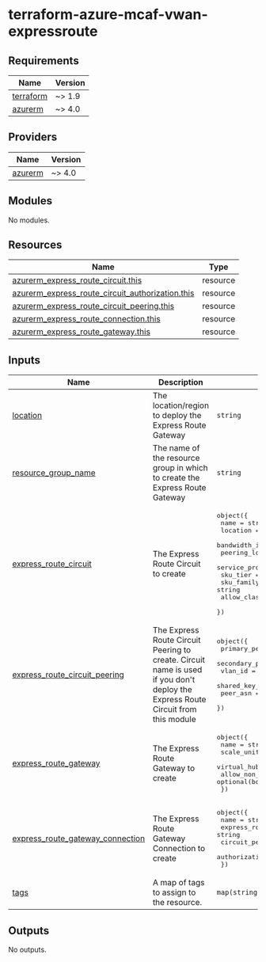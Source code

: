 # terraform-azure-mcaf-vwan-expressroute
<!-- BEGIN_TF_DOCS -->
## Requirements

| Name | Version |
|------|---------|
| <a name="requirement_terraform"></a> [terraform](#requirement\_terraform) | ~> 1.9 |
| <a name="requirement_azurerm"></a> [azurerm](#requirement\_azurerm) | ~> 4.0 |

## Providers

| Name | Version |
|------|---------|
| <a name="provider_azurerm"></a> [azurerm](#provider\_azurerm) | ~> 4.0 |

## Modules

No modules.

## Resources

| Name | Type |
|------|------|
| [azurerm_express_route_circuit.this](https://registry.terraform.io/providers/hashicorp/azurerm/latest/docs/resources/express_route_circuit) | resource |
| [azurerm_express_route_circuit_authorization.this](https://registry.terraform.io/providers/hashicorp/azurerm/latest/docs/resources/express_route_circuit_authorization) | resource |
| [azurerm_express_route_circuit_peering.this](https://registry.terraform.io/providers/hashicorp/azurerm/latest/docs/resources/express_route_circuit_peering) | resource |
| [azurerm_express_route_connection.this](https://registry.terraform.io/providers/hashicorp/azurerm/latest/docs/resources/express_route_connection) | resource |
| [azurerm_express_route_gateway.this](https://registry.terraform.io/providers/hashicorp/azurerm/latest/docs/resources/express_route_gateway) | resource |

## Inputs

| Name | Description | Type | Default | Required |
|------|-------------|------|---------|:--------:|
| <a name="input_location"></a> [location](#input\_location) | The location/region to deploy the Express Route Gateway | `string` | n/a | yes |
| <a name="input_resource_group_name"></a> [resource\_group\_name](#input\_resource\_group\_name) | The name of the resource group in which to create the Express Route Gateway | `string` | n/a | yes |
| <a name="input_express_route_circuit"></a> [express\_route\_circuit](#input\_express\_route\_circuit) | The Express Route Circuit to create | <pre>object({<br/>    name                     = string<br/>    location                 = string<br/>    bandwidth_in_mbps        = number<br/>    peering_location         = string<br/>    service_provider_name    = string<br/>    sku_tier                 = string<br/>    sku_family               = string<br/>    allow_classic_operations = optional(bool, false)<br/>  })</pre> | `null` | no |
| <a name="input_express_route_circuit_peering"></a> [express\_route\_circuit\_peering](#input\_express\_route\_circuit\_peering) | The Express Route Circuit Peering to create. Circuit name is used if you don't deploy the Express Route Circuit from this module | <pre>object({<br/>    primary_peer_address_prefix   = string<br/>    secondary_peer_address_prefix = string<br/>    vlan_id                       = number<br/>    shared_key_keyvault_secret_id = string<br/>    peer_asn                      = number<br/>  })</pre> | `null` | no |
| <a name="input_express_route_gateway"></a> [express\_route\_gateway](#input\_express\_route\_gateway) | The Express Route Gateway to create | <pre>object({<br/>    name                          = string<br/>    scale_units                   = string<br/>    virtual_hub_id                = string<br/>    allow_non_virtual_wan_traffic = optional(bool, false)<br/>  })</pre> | `null` | no |
| <a name="input_express_route_gateway_connection"></a> [express\_route\_gateway\_connection](#input\_express\_route\_gateway\_connection) | The Express Route Gateway Connection to create | <pre>object({<br/>    name                                 = string<br/>    express_route_gateway_id                        = string<br/>    circuit_peering_id                   = string<br/>    authorization_key_keyvault_secret_id = string<br/>  })</pre> | `null` | no |
| <a name="input_tags"></a> [tags](#input\_tags) | A map of tags to assign to the resource. | `map(string)` | `{}` | no |

## Outputs

No outputs.
<!-- END_TF_DOCS -->